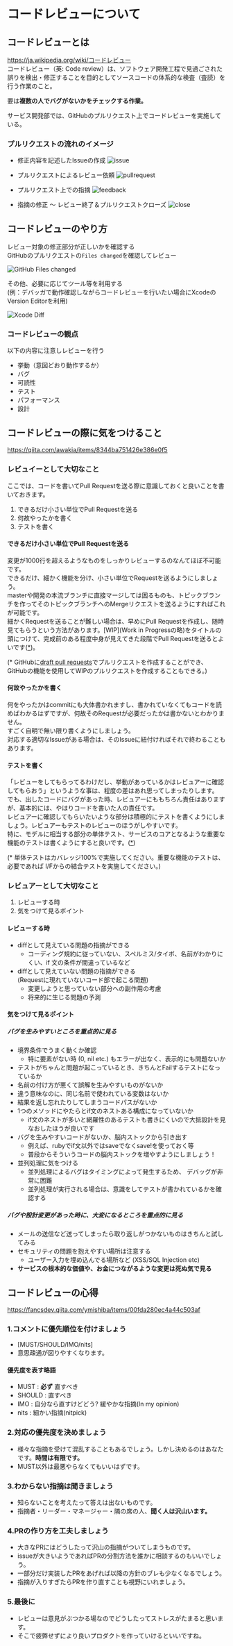 # コードレビューについて

## コードレビューとは

https://ja.wikipedia.org/wiki/コードレビュー  
コードレビュー（英: Code review）は、ソフトウェア開発工程で見過ごされた誤りを検出・修正することを目的としてソースコードの体系的な検査（査読）を行う作業のこと。

要は**複数の人でバグがないかをチェックする作業。**

サービス開発部では、GitHubのプルリクエスト上でコードレビューを実施している。

### プルリクエストの流れのイメージ

- 修正内容を記述したIssueの作成
![issue](images/CodeReview/Issue.png)

- プルリクエストによるレビュー依頼
![pullrequest](images/CodeReview/PullRequest.png)

- プルリクエスト上での指摘
![feedback](images/CodeReview/Feedback.png)

- 指摘の修正 〜 レビュー終了＆プルリクエストクローズ
![close](images/CodeReview/Close.png)


## コードレビューのやり方

<!-- diffでレビューするやり方 -->
レビュー対象の修正部分が正しいかを確認する  
GitHubのプルリクエストの`Files changed`を確認してレビュー


<!-- PRのサンプル画像 -->
![GitHub Files changed](images/CodeReview/GitHubFilesChangeed.png)

その他、必要に応じてツール等を利用する  
(例：デバッガで動作確認しながらコードレビューを行いたい場合にXcodeのVersion Editorを利用)
<!-- Xcodeのサンプル -->
![Xcode Diff](images/CodeReview/XcodeDiff.png)

### コードレビューの観点

以下の内容に注意しレビューを行う

- 挙動（意図どおり動作するか）
- バグ
- 可読性
- テスト
- パフォーマンス
- 設計



<!-- ### コードレビューを効率化するちょっとした工夫

https://fancsdev.qiita.com/yotsak83/items/7da33bbf23e1370bb672 -->
<!-- 他で書かれている内容なのと、コードレビューの心得 でまとまっているので省略 -->

## コードレビューの際に気をつけること

https://qiita.com/awakia/items/8344ba751426e386e0f5

### レビュイーとして大切なこと

ここでは、コードを書いてPull Requestを送る際に意識しておくと良いことを書いておきます。

1. できるだけ小さい単位でPull Requestを送る
1. 何故やったかを書く
1. テストを書く

#### できるだけ小さい単位でPull Requestを送る

変更が1000行を超えるようなものをしっかりレビューするのなんてほぼ不可能です。  
できるだけ、細かく機能を分け、小さい単位でRequestを送るようにしましょう。  
masterや開発の本流ブランチに直接マージしては困るものも、トピックブランチを作ってそのトピックブランチへのMergeリクエストを送るようにすればこれが可能です。  
細かくRequestを送ることが難しい場合は、早めにPull Requestを作成し、随時見てもらうという方法があります。[WIP](Work in Progressの略)をタイトルの頭につけて、完成前のある程度中身が見えてきた段階でPull Requestを送るとよいです([*](#DraftPullRequests))。

<a name="DraftPullRequests"></a>(* GitHubに[draft pull requests](https://github.com/fan-ADN/nendSDK-Document-Private/pull/10)でプルリクエストを作成することができ、
GitHubの機能を使用してWIPのプルリクエストを作成することもできる。)

#### 何故やったかを書く

何をやったかはcommitにも大体書かれますし、書かれていなくてもコードを読めばわかるはずですが、何故そのRequestが必要だったかは書かないとわかりません。  
すごく自明で無い限り書くようにしましょう。  
対応する適切なIssueがある場合は、そのIssueに紐付ければそれで終わることもあります。


#### テストを書く

「レビューをしてもらってるわけだし、挙動があっているかはレビュアーに確認してもらおう」というような事は、程度の差はあれ思ってしまったりします。  
でも、出したコードにバグがあった時、レビュアーにももちろん責任はありますが、基本的には、やはりコードを書いた人の責任です。  
レビュアーに確認してもらいたいような部分は積極的にテストを書くようにしましょう。レビュアーもテストのレビューのほうがしやすいです。  
特に、モデルに相当する部分の単体テスト、サービスのコアとなるような重要な機能のテストは書くようにすると良いです。([*](#WriteTest))

<a name="WriteTest"></a>(* 単体テストはカバレッジ100%で実施してください。重要な機能のテストは、必要であれば I/Fからの結合テストを実施してください。)

### レビュアーとして大切なこと

1. レビューする時
1. 気をつけて見るポイント

#### レビューする時

- diffとして見えている問題の指摘ができる  
  - コーディング規約に従っていない、スペルミス/タイポ、名前がわかりにくい、if 文の条件が間違っているなど
- diffとして見えていない問題の指摘ができる  
  (Requestに現れていないコード部で起こる問題)
  - 変更しようと思っていない部分への副作用の考慮
  - 将来的に生じる問題の予測

#### 気をつけて見るポイント

##### バグを生みやすいところを重点的に見る

- 境界条件でうまく動くか確認
  - 特に要素がない時 (0, nil etc.) もエラーが出なく、表示的にも問題ないか
- テストがちゃんと問題が起こっているとき、きちんとFailするテストになっているか
- 名前の付け方が悪くて誤解を生みやすいものがないか
- 違う意味なのに、同じ名前で使われている変数はないか
- 結果を返し忘れたりしてしまうコードパスがないか
- 1つのメソッドにやたらとif文のネストある構成になっていないか
  - if文のネストが多いと網羅性のあるテストも書きにくいので大抵設計を見なおしたほうが良いです
- バグを生みやすいコードがないか、脳内ストックから引き出す
  - 例えば、rubyでif文以外ではsaveでなくsave!を使っておく等
  - 普段からそういうコードの脳内ストックを増やすようにしましょう！
- 並列処理に気をつける
  - 並列処理によるバグはタイミングによって発生するため、 デバッグが非常に困難
  - 並列処理が実行される場合は、意識をしてテストが書かれているかを確認する

##### バグや設計変更があった時に、大変になるところを重点的に見る

- メールの送信など送ってしまったら取り返しがつかないものはきちんと試してみる
- セキュリティの問題を抱えやすい場所は注意する
  - ユーザー入力を埋め込んでる場所など (XSS/SQL Injection etc)
- **サービスの根本的な価値や、お金につながるような変更は死ぬ気で見る**

## コードレビューの心得

https://fancsdev.qiita.com/ymishiba/items/00fda280ec4a44c503af

<!-- 各内容についてざっくり -->
### 1.コメントに優先順位を付けましょう

- [MUST/SHOULD/IMO/nits]
- 意思疎通が図りやすくなります。

#### 優先度を表す略語
- MUST : **必ず** 直すべき  
- SHOULD : 直すべき  
- IMO : 自分なら直すけどどう? 緩やかな指摘(In my opinion)  
- nits : 細かい指摘(nitpick)  

### 2.対応の優先度を決めましょう
- 様々な指摘を受けて混乱することもあるでしょう。しかし決めるのはあなたです。**時間は有限です。**  
- MUST以外は最悪やらなくてもいいはずです。

### 3.わからない指摘は聞きましょう
- 知らないことを考えたって答えは出ないものです。
- 指摘者・リーダー・マネージャー・隣の席の人、**聞く人は沢山います。**

### 4.PRの作り方を工夫しましょう
- 大きなPRにはどうしたって沢山の指摘がついてしまうものです。
- issueが大きいようであればPRの分割方法を誰かに相談するのもいいでしょう。
- 一部分だけ実装したPRをあげれば以降の方針のブレも少なくなるでしょう。
- 指摘が入りすぎたらPRを作り直すことも視野にいれましょう。

### 5.最後に
- レビューは意見がぶつかる場なのでどうしたってストレスがたまると思います。
- そこで疲弊せずにより良いプロダクトを作っていけるといいですね。

